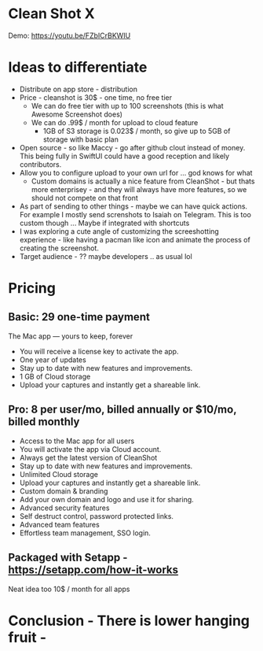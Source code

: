 # Clean Shot X
Demo: https://youtu.be/FZbICrBKWIU

# Ideas to differentiate
- Distribute on app store - distribution
- Price - cleanshot is 30$ - one time, no free tier
  - We can do free tier with up to 100 screenshots (this is what Awesome Screenshot does)
  - We can do .99$ / month for upload to cloud feature
    - 1GB of S3 storage is 0.023$ / month, so give up to 5GB of storage with basic plan
- Open source - so like Maccy - go after github clout instead of money. This being fully in SwiftUI could have a good reception and likely contributors.
- Allow you to configure upload to your own url for ... god knows for what
  - Custom domains is actually a nice feature from CleanShot - but thats more enterprisey - and they will always have more features, so we should not compete on that front
- As part of sending to other things - maybe we can have quick actions. For example I mostly send screnshots to Isaiah on Telegram. This is too custom though ... Maybe if integrated with shortcuts
- I was exploring a cute angle of customizing the screeshotting experience - like having a pacman like icon and animate the process of creating the screenshot.
- Target audience - ?? maybe developers .. as usual lol

# Pricing

## Basic: 29 one-time payment
The Mac app — yours to keep, forever
- You will receive a license key to activate the app.
- One year of updates
- Stay up to date with new features and improvements.
- 1 GB of Cloud storage
- Upload your captures and instantly get a shareable link.

## Pro: 8 per user/mo, billed annually or $10/mo, billed monthly
- Access to the Mac app for all users
- You will activate the app via Cloud account.
- Always get the latest version of CleanShot
- Stay up to date with new features and improvements.
- Unlimited Cloud storage
- Upload your captures and instantly get a shareable link.
- Custom domain & branding
- Add your own domain and logo and use it for sharing.
- Advanced security features
- Self destruct control, password protected links.
- Advanced team features
- Effortless team management, SSO login.

## Packaged with Setapp - https://setapp.com/how-it-works
Neat idea too
10$ / month for all apps

# Conclusion - There is lower hanging fruit - 